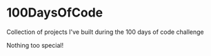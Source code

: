 # 100DaysOfCode
Collection of projects I've built during the 100 days of code challenge

Nothing too special!
